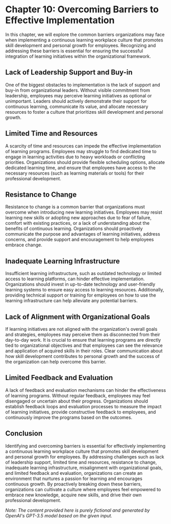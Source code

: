 Chapter 10: Overcoming Barriers to Effective Implementation
===========================================================

In this chapter, we will explore the common barriers organizations may face when implementing a continuous learning workplace culture that promotes skill development and personal growth for employees. Recognizing and addressing these barriers is essential for ensuring the successful integration of learning initiatives within the organizational framework.

Lack of Leadership Support and Buy-in
-------------------------------------

One of the biggest obstacles to implementation is the lack of support and buy-in from organizational leaders. Without visible commitment from leadership, employees may perceive learning initiatives as optional or unimportant. Leaders should actively demonstrate their support for continuous learning, communicate its value, and allocate necessary resources to foster a culture that prioritizes skill development and personal growth.

Limited Time and Resources
--------------------------

A scarcity of time and resources can impede the effective implementation of learning programs. Employees may struggle to find dedicated time to engage in learning activities due to heavy workloads or conflicting priorities. Organizations should provide flexible scheduling options, allocate dedicated learning time, and ensure that employees have access to the necessary resources (such as learning materials or tools) for their professional development.

Resistance to Change
--------------------

Resistance to change is a common barrier that organizations must overcome when introducing new learning initiatives. Employees may resist learning new skills or adopting new approaches due to fear of failure, comfort with existing practices, or a lack of understanding about the benefits of continuous learning. Organizations should proactively communicate the purpose and advantages of learning initiatives, address concerns, and provide support and encouragement to help employees embrace change.

Inadequate Learning Infrastructure
----------------------------------

Insufficient learning infrastructure, such as outdated technology or limited access to learning platforms, can hinder effective implementation. Organizations should invest in up-to-date technology and user-friendly learning systems to ensure easy access to learning resources. Additionally, providing technical support or training for employees on how to use the learning infrastructure can help alleviate any potential barriers.

Lack of Alignment with Organizational Goals
-------------------------------------------

If learning initiatives are not aligned with the organization's overall goals and strategies, employees may perceive them as disconnected from their day-to-day work. It is crucial to ensure that learning programs are directly tied to organizational objectives and that employees can see the relevance and application of acquired skills in their roles. Clear communication about how skill development contributes to personal growth and the success of the organization can help overcome this barrier.

Limited Feedback and Evaluation
-------------------------------

A lack of feedback and evaluation mechanisms can hinder the effectiveness of learning programs. Without regular feedback, employees may feel disengaged or uncertain about their progress. Organizations should establish feedback loops and evaluation processes to measure the impact of learning initiatives, provide constructive feedback to employees, and continuously improve the programs based on the outcomes.

Conclusion
----------

Identifying and overcoming barriers is essential for effectively implementing a continuous learning workplace culture that promotes skill development and personal growth for employees. By addressing challenges such as lack of leadership support, limited time and resources, resistance to change, inadequate learning infrastructure, misalignment with organizational goals, and limited feedback and evaluation, organizations can create an environment that nurtures a passion for learning and encourages continuous growth. By proactively breaking down these barriers, organizations can cultivate a culture where employees feel empowered to embrace new knowledge, acquire new skills, and drive their own professional development.

*Note: The content provided here is purely fictional and generated by OpenAI's GPT-3.5 model based on the given input.*
